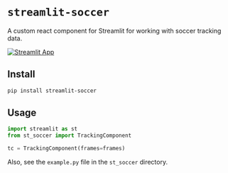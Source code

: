 #  `streamlit-soccer`

A custom react component for Streamlit for working with soccer tracking data.

[![Streamlit App](https://static.streamlit.io/badges/streamlit_badge_black_white.svg)](https://st-soccer.streamlit.app/)

## Install

```bash
pip install streamlit-soccer
```

## Usage

```python
import streamlit as st
from st_soccer import TrackingComponent

tc = TrackingComponent(frames=frames)
```

Also, see the `example.py` file in the `st_soccer` directory.